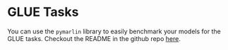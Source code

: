 # GLUE Tasks

You can use the `pymarlin` library to easily benchmark your models for the GLUE tasks.
Checkout the README in the github repo [here](https://github.com/microsoft/PyMarlin/tree/main/examples/glue_text_benchmark).